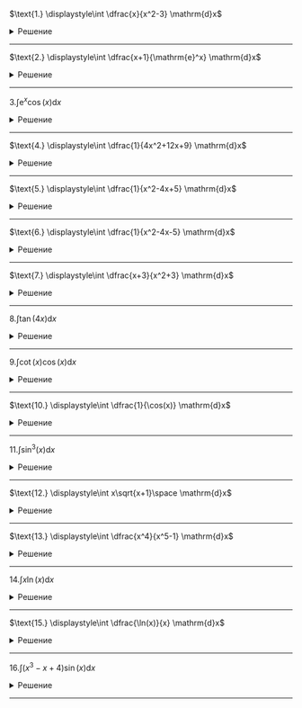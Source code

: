 $\text{1.} \displaystyle\int \dfrac{x}{x^2-3} \mathrm{d}x$

<details>
    <summary>Решение</summary>

$\displaystyle\int \dfrac{x}{x^2-3} \mathrm{d}x = \dfrac{1}{2}\int \dfrac{1}{x^2-3} \mathrm{d}x^2 = \dfrac{1}{2}\int \dfrac{1}{x^2-3} \mathrm{d}(x^2 - 3) = \dfrac{1}{2}\ln{|x^2-3|}$

</details>

---

$\text{2.} \displaystyle\int \dfrac{x+1}{\mathrm{e}^x} \mathrm{d}x$

<details>
    <summary>Решение</summary>

Още няма решение :(
</details>

---

$\text{3.} \displaystyle\int \mathrm{e}^x\cos(x) \mathrm{d}x$

<details>
    <summary>Решение</summary>

Още няма решение :(
</details>

---

$\text{4.} \displaystyle\int \dfrac{1}{4x^2+12x+9} \mathrm{d}x$

<details>
    <summary>Решение</summary>

Още няма решение :(
</details>

---

$\text{5.} \displaystyle\int \dfrac{1}{x^2-4x+5} \mathrm{d}x$

<details>
    <summary>Решение</summary>

Още няма решение :(
</details>

---

$\text{6.} \displaystyle\int \dfrac{1}{x^2-4x-5} \mathrm{d}x$

<details>
    <summary>Решение</summary>

Още няма решение :(
</details>

---

$\text{7.} \displaystyle\int \dfrac{x+3}{x^2+3} \mathrm{d}x$

<details>
    <summary>Решение</summary>

Още няма решение :(
</details>

---

$\text{8.} \displaystyle\int \tan(4x) \mathrm{d}x$

<details>
    <summary>Решение</summary>

Още няма решение :(
</details>

---

$\text{9.} \displaystyle\int \cot(x)\cos(x) \mathrm{d}x$

<details>
    <summary>Решение</summary>

Още няма решение :(
</details>

---

$\text{10.} \displaystyle\int \dfrac{1}{\cos(x)} \mathrm{d}x$

<details>
    <summary>Решение</summary>

Още няма решение :(

</details>

---

$\text{11.} \displaystyle\int \sin^3(x) \mathrm{d}x$

<details>
    <summary>Решение</summary>

Още няма решение :(

</details>

---

$\text{12.} \displaystyle\int x\sqrt{x+1}\space \mathrm{d}x$

<details>
    <summary>Решение</summary>

Още няма решение :(

</details>

---

$\text{13.} \displaystyle\int \dfrac{x^4}{x^5-1} \mathrm{d}x$

<details>
    <summary>Решение</summary>

Още няма решение :(

</details>

---

$\text{14.} \displaystyle\int x\ln(x) \mathrm{d}x$

<details>
    <summary>Решение</summary>

Още няма решение :(

</details>

---

$\text{15.} \displaystyle\int \dfrac{\ln(x)}{x} \mathrm{d}x$

<details>
    <summary>Решение</summary>

Още няма решение :(

</details>

---

$\text{16.} \displaystyle\int (x^3-x+4)\sin(x) \mathrm{d}x$

<details>
    <summary>Решение</summary>

Още няма решение :(

</details>

---